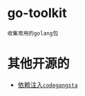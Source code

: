 # go-toolkit 
    收集常用的golang包
    
# 其他开源的  

* [依赖注入`codegangsta`](https://github.com/codegangsta/inject/)
  
